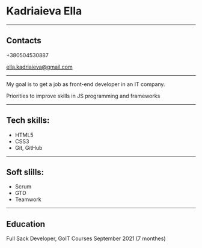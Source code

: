 # Kadriaieva Ella

---

## Contacts

+380504530887


ella.kadriaieva@gmail.com

---

My goal is to get a job as front-end developer in an IT company.


Priorities to improve skills in JS programming and frameworks

---
## Tech skills:

- HTML5
- CSS3
- Git, GitHub

---

## Soft slills:

- Scrum
- GTD
- Teamwork

---

## Education

Full Sack Developer, GoIT Courses
September 2021 (7 monthes)
